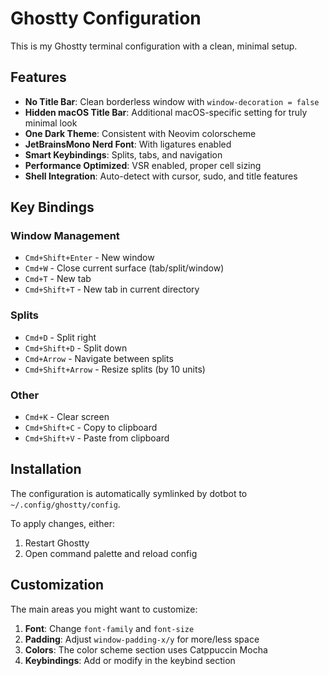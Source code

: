 # Ghostty Configuration

This is my Ghostty terminal configuration with a clean, minimal setup.

## Features

- **No Title Bar**: Clean borderless window with `window-decoration = false`
- **Hidden macOS Title Bar**: Additional macOS-specific setting for truly minimal look
- **One Dark Theme**: Consistent with Neovim colorscheme
- **JetBrainsMono Nerd Font**: With ligatures enabled
- **Smart Keybindings**: Splits, tabs, and navigation
- **Performance Optimized**: VSR enabled, proper cell sizing
- **Shell Integration**: Auto-detect with cursor, sudo, and title features

## Key Bindings

### Window Management
- `Cmd+Shift+Enter` - New window
- `Cmd+W` - Close current surface (tab/split/window)
- `Cmd+T` - New tab
- `Cmd+Shift+T` - New tab in current directory

### Splits
- `Cmd+D` - Split right
- `Cmd+Shift+D` - Split down
- `Cmd+Arrow` - Navigate between splits
- `Cmd+Shift+Arrow` - Resize splits (by 10 units)

### Other
- `Cmd+K` - Clear screen
- `Cmd+Shift+C` - Copy to clipboard
- `Cmd+Shift+V` - Paste from clipboard

## Installation

The configuration is automatically symlinked by dotbot to `~/.config/ghostty/config`.

To apply changes, either:
1. Restart Ghostty
2. Open command palette and reload config

## Customization

The main areas you might want to customize:

1. **Font**: Change `font-family` and `font-size`
2. **Padding**: Adjust `window-padding-x/y` for more/less space
3. **Colors**: The color scheme section uses Catppuccin Mocha
4. **Keybindings**: Add or modify in the keybind section
